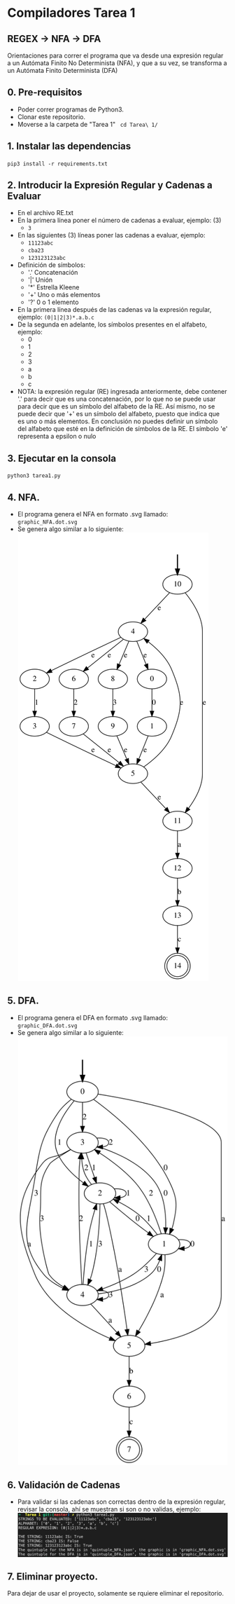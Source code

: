 # Compiladores Tarea 1
## REGEX -> NFA -> DFA

Orientaciones para correr el programa que va desde una expresión regular a un Autómata Finito No Determinista (NFA), y que a su vez, se transforma a un Autómata Finito Determinista (DFA)

## 0. Pre-requisitos
* Poder correr programas de Python3.
* Clonar este repositorio.
* Moverse a la carpeta de "Tarea 1" ` cd Tarea\ 1/`

## 1. Instalar las dependencias
`pip3 install -r requirements.txt`

## 2. Introducir la Expresión Regular y Cadenas a Evaluar
* En el archivo RE.txt
* En la primera línea poner el número de cadenas a evaluar, ejemplo: (3)
  - `3`
* En las siguientes (3) líneas poner las cadenas a evaluar, ejemplo:
  - `11123abc`
  - `cba23`
  - `123123123abc`
* Definición de símbolos:
  - '.' Concatenación
  - '|' Unión
  - '*' Estrella Kleene
  - '+' Uno o más elementos 
  - '?' 0 o 1 elemento
* En la primera línea después de las cadenas va la expresión regular, ejemplo: `(0|1|2|3)*.a.b.c`
* De la segunda en adelante, los símbolos presentes en el alfabeto, ejemplo:
  - 0
  - 1
  - 2
  - 3
  - a
  - b
  - c  
* NOTA: la expresión regular (RE) ingresada anteriormente, debe contener '.' para decir que es una concatenación, por lo que no se puede usar para decir que es un símbolo del alfabeto de la RE. Así mismo, no se puede decir que '+' es un símbolo del alfabeto, puesto que indica que es uno o más elementos. En conclusión no puedes definir un símbolo del alfabeto que esté en la definición de símbolos de la RE. El símbolo 'e' representa a epsilon o nulo

## 3. Ejecutar en la consola
`python3 tarea1.py`

## 4. NFA.
* El programa genera el NFA en formato .svg llamado: `graphic_NFA.dot.svg` 
* Se genera algo similar a lo siguiente:
![alt text](./output_NFA.dot.svg)

## 5. DFA.
* El programa genera el DFA en formato .svg llamado: `graphic_DFA.dot.svg` 
* Se genera algo similar a lo siguiente:
![alt text](./output_DFA.dot.svg)

## 6. Validación de Cadenas
* Para validar si las cadenas son correctas dentro de la expresión regular, revisar la consola, ahí se muestran si son o no validas, ejemplo:
![alt text](./terminal_output.png)

## 7. Eliminar proyecto.
Para dejar de usar el proyecto, solamente se rquiere eliminar el repositorio.
